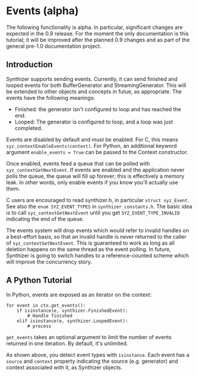 # Events (alpha)

The following functionality is alpha.  In particular, significant changes are expected in the
0.9 release.  For the moment the only documentation is this tutorial; it will be improved after the planned 0.9 changes and
as part of the general pre-1.0 documentation project.

## Introduction

Synthizer supports sending events.  Currently, it can send finished and looped events for both
BufferGenerator and StreamingGenerator.  This will be extended to other objects and concepts in futue,
as appropriate.  The events have the following meanings:

- Finished: the generator isn't configured to loop and has reached the end.
- Looped: The generator is configured to loop, and a loop was just completed.

Events are disabled by default and must be enabled.  For C, this means `syz_contextEnableEvents(context)`. For Python, an additional keyword argument `enable_events = True`
can be passed to the Context constructor.

Once enabled, events feed a queue that can be polled with `syz_contextGetNextEvent`.  If events are enabled and the application never polls the queue, the queue will fill up forever; this is
effectively a memory leak.  In other words, only enable events if you know you'll actually use them.

C users are encouraged to read synthizer.h, in particular `struct syz_Event`.  See also the `enum SYZ_EVENT_TYPES` in `synthizer_constants.h`.  The basic idea is to call
`syz_contextGetNextEvent` until you get `SYZ_EVENT_TYPE_INVALID` indicating the end of the queue.

The events system will drop events which would refer to invalid handles on a best-effort basis, so that
an invalid handle is never returned to the caller of `syz_contextGetNextEvent`.  This is guaranteed to work as long as all deletion happens on the same thread as the event polling.  In future, Synthizer is going to switch handles
to a reference-counted scheme which will improve the concurrency story.

## A Python Tutorial

In Python, events are exposed as an iterator on the context:

```
for event in ctx.get_events():
    if isinstance(e, synthizer.FinishedEvent):
        # Handle finished
    elif isinstance(e, synthizer.LoopedEvent):
        # process
```

`get_events` takes an optional argument to limit the number of events returned in one iteration.  By default, it's unlimited.

As shown above, you detect event types with `isinstance`.  Each event has a `source` and `context` property indicating the source (e.g. generator) and context associated with it, as Synthizer objects.
